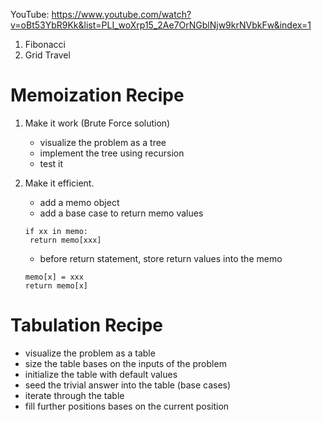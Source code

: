 YouTube: https://www.youtube.com/watch?v=oBt53YbR9Kk&list=PLI_woXrp15_2Ae7OrNGblNjw9krNVbkFw&index=1

1. Fibonacci
2. Grid Travel

# Memoization Recipe

1. Make it work (Brute Force solution)
   - visualize the problem as a tree
   - implement the tree using recursion
   - test it
2. Make it efficient.

   - add a memo object
   - add a base case to return memo values

   ```
   if xx in memo:
    return memo[xxx]
   ```

   - before return statement, store return values into the memo

   ```
   memo[x] = xxx
   return memo[x]
   ```

# Tabulation Recipe

- visualize the problem as a table
- size the table bases on the inputs of the problem
- initialize the table with default values
- seed the trivial answer into the table (base cases)
- iterate through the table
- fill further positions bases on the current position

